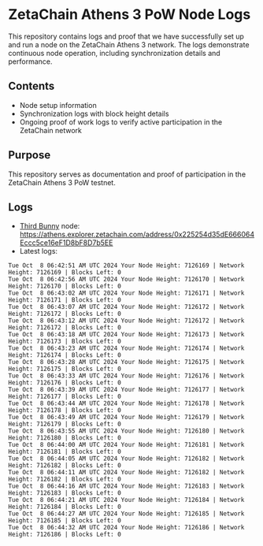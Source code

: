 # ZetaChain Athens 3 PoW Node Logs
This repository contains logs and proof that we have successfully set up and run a node on the ZetaChain Athens 3 network. The logs demonstrate continuous node operation, including synchronization details and performance.

## Contents
- Node setup information
- Synchronization logs with block height details
- Ongoing proof of work logs to verify active participation in the ZetaChain network

## Purpose
This repository serves as documentation and proof of participation in the ZetaChain Athens 3 PoW testnet.

## Logs

- [Third Bunny](https://thirdbunny.xyz/) node: https://athens.explorer.zetachain.com/address/0x225254d35dE666064Eccc5ce16eF1D8bF8D7b5EE
- Latest logs:
```
Tue Oct  8 06:42:51 AM UTC 2024 Your Node Height: 7126169 | Network Height: 7126169 | Blocks Left: 0
Tue Oct  8 06:42:56 AM UTC 2024 Your Node Height: 7126170 | Network Height: 7126170 | Blocks Left: 0
Tue Oct  8 06:43:02 AM UTC 2024 Your Node Height: 7126171 | Network Height: 7126171 | Blocks Left: 0
Tue Oct  8 06:43:07 AM UTC 2024 Your Node Height: 7126172 | Network Height: 7126172 | Blocks Left: 0
Tue Oct  8 06:43:12 AM UTC 2024 Your Node Height: 7126172 | Network Height: 7126172 | Blocks Left: 0
Tue Oct  8 06:43:18 AM UTC 2024 Your Node Height: 7126173 | Network Height: 7126173 | Blocks Left: 0
Tue Oct  8 06:43:23 AM UTC 2024 Your Node Height: 7126174 | Network Height: 7126174 | Blocks Left: 0
Tue Oct  8 06:43:28 AM UTC 2024 Your Node Height: 7126175 | Network Height: 7126175 | Blocks Left: 0
Tue Oct  8 06:43:33 AM UTC 2024 Your Node Height: 7126176 | Network Height: 7126176 | Blocks Left: 0
Tue Oct  8 06:43:39 AM UTC 2024 Your Node Height: 7126177 | Network Height: 7126177 | Blocks Left: 0
Tue Oct  8 06:43:44 AM UTC 2024 Your Node Height: 7126178 | Network Height: 7126178 | Blocks Left: 0
Tue Oct  8 06:43:49 AM UTC 2024 Your Node Height: 7126179 | Network Height: 7126179 | Blocks Left: 0
Tue Oct  8 06:43:55 AM UTC 2024 Your Node Height: 7126180 | Network Height: 7126180 | Blocks Left: 0
Tue Oct  8 06:44:00 AM UTC 2024 Your Node Height: 7126181 | Network Height: 7126181 | Blocks Left: 0
Tue Oct  8 06:44:05 AM UTC 2024 Your Node Height: 7126182 | Network Height: 7126182 | Blocks Left: 0
Tue Oct  8 06:44:11 AM UTC 2024 Your Node Height: 7126182 | Network Height: 7126182 | Blocks Left: 0
Tue Oct  8 06:44:16 AM UTC 2024 Your Node Height: 7126183 | Network Height: 7126183 | Blocks Left: 0
Tue Oct  8 06:44:21 AM UTC 2024 Your Node Height: 7126184 | Network Height: 7126184 | Blocks Left: 0
Tue Oct  8 06:44:27 AM UTC 2024 Your Node Height: 7126185 | Network Height: 7126185 | Blocks Left: 0
Tue Oct  8 06:44:32 AM UTC 2024 Your Node Height: 7126186 | Network Height: 7126186 | Blocks Left: 0
```
